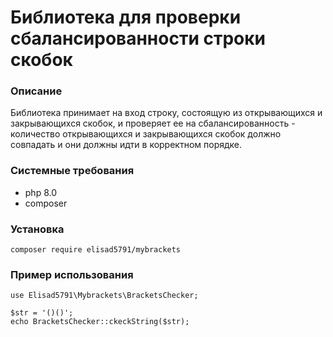 # Библиотека для проверки сбалансированности строки скобок
 
### Описание

Библиотека принимает на вход строку, состоящую из открывающихся и закрывающихся скобок, и проверяет ее на сбалансированность - количество открывающихся и закрывающихся скобок должно совпадать и они должны идти  в корректном порядке.

### Системные требования

- php 8.0
- composer

### Установка

    composer require elisad5791/mybrackets

### Пример использования

    use Elisad5791\Mybrackets\BracketsChecker;

    $str = '()()';
    echo BracketsChecker::ckeckString($str);